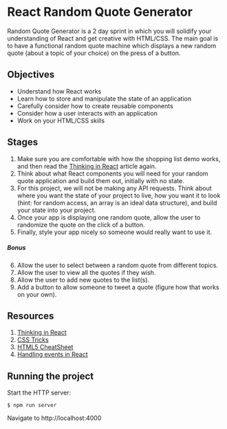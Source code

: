 # React Random Quote Generator

Random Quote Generator is a 2 day sprint in which you will solidify your understanding of React and get creative with HTML/CSS.
The main goal is to have a functional random quote machine which displays a new random quote (about a topic of your choice) on
the press of a button.

## Objectives

- Understand how React works
- Learn how to store and manipulate the state of an application
- Carefully consider how to create reusable components
- Consider how a user interacts with an application
- Work on your HTML/CSS skills

## Stages

1. Make sure you are comfortable with how the shopping list demo works, and then read the [Thinking in React](https://facebook.github.io/react/docs/thinking-in-react.html) article again.
2. Think about what React components you will need for your random quote application and build them out, initially with no state.
3. For this project, we will not be making any API requests. Think about where you want the state of your project to live, how you want it to look (hint: for random access, an array is an ideal data structure), and build your state into your project.
4. Once your app is displaying one random quote, allow the user to randomize the quote on the click of a button.
5. Finally, style your app nicely so someone would really want to use it.

##### Bonus

6. Allow the user to select between a random quote from different topics.
7. Allow the user to view all the quotes if they wish.
8. Allow the user to add new quotes to the list(s).
9. Add a button to allow someone to tweet a quote (figure how that works on your own).

## Resources

1. [Thinking in React](https://facebook.github.io/react/docs/thinking-in-react.html)
2. [CSS Tricks](https://css-tricks.com/)
3. [HTML5 CheatSheet](http://makeawebsitehub.com/the-html-5-mega-cheat-sheet/)
4. [Handling events in React](https://facebook.github.io/react/docs/handling-events.html)

## Running the project

Start the HTTP server:
```
$ npm run server
```

Navigate to http://localhost:4000